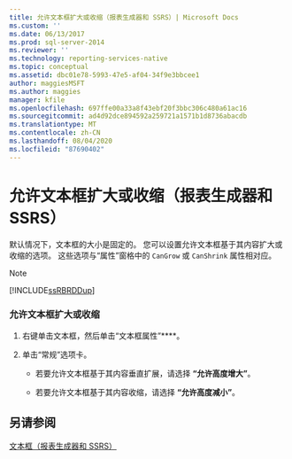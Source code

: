 ```yaml
---
title: 允许文本框扩大或收缩（报表生成器和 SSRS）| Microsoft Docs
ms.custom: ''
ms.date: 06/13/2017
ms.prod: sql-server-2014
ms.reviewer: ''
ms.technology: reporting-services-native
ms.topic: conceptual
ms.assetid: dbc01e78-5993-47e5-af04-34f9e3bbcee1
author: maggiesMSFT
ms.author: maggies
manager: kfile
ms.openlocfilehash: 697ffe00a33a8f43ebf20f3bbc306c480a61ac16
ms.sourcegitcommit: ad4d92dce894592a259721a1571b1d8736abacdb
ms.translationtype: MT
ms.contentlocale: zh-CN
ms.lasthandoff: 08/04/2020
ms.locfileid: "87690402"
---
```

# <a name="allow-a-text-box-to-grow-or-shrink-report-builder-and-ssrs"></a>允许文本框扩大或收缩（报表生成器和 SSRS）
  默认情况下，文本框的大小是固定的。 您可以设置允许文本框基于其内容扩大或收缩的选项。 这些选项与“属性”窗格中的 `CanGrow` 或 `CanShrink` 属性相对应。  
  
> [!NOTE]  
>  [!INCLUDE[ssRBRDDup](../../includes/ssrbrddup-md.md)]  
  
### <a name="to-allow-a-text-box-to-grow-or-shrink"></a>允许文本框扩大或收缩  
  
1.  右键单击文本框，然后单击“文本框属性”****。  
  
2.  单击“常规”选项卡。  
  
    -   若要允许文本框基于其内容垂直扩展，请选择 **“允许高度增大”**。  
  
    -   若要允许文本框基于其内容收缩，请选择 **“允许高度减小”**。  
  
## <a name="see-also"></a>另请参阅  
 [文本框（报表生成器和 SSRS）](text-boxes-report-builder-and-ssrs.md)  
  
  
